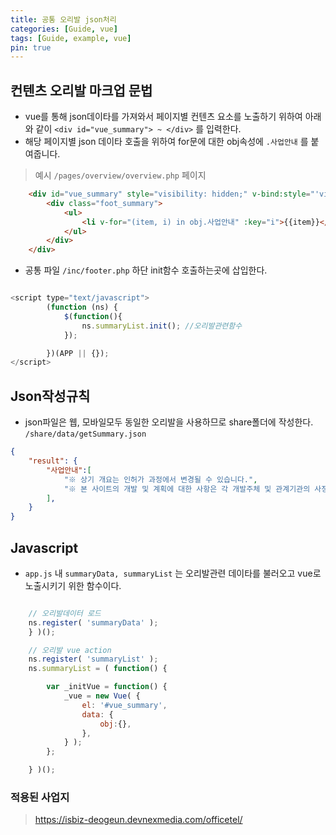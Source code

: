 ```yaml
---
title: 공통 오리발 json처리
categories: [Guide, vue]
tags: [Guide, example, vue]
pin: true
---
```


## 컨텐츠 오리발 마크업 문법

- vue를 통해 json데이타를 가져와서 페이지별 컨텐츠 요소를 노출하기 위하여 아래와 같이 `<div id="vue_summary"> ~ </div>` 를 입력한다.
- 해당 페이지별 json 데이타 호출을 위하여 for문에 대한 obj속성에  `.사업안내`  를 붙여줍니다.

> 예시 `/pages/overview/overview.php` 페이지
```html
    <div id="vue_summary" style="visibility: hidden;" v-bind:style="'visibility: visible;'">
		<div class="foot_summary">
			<ul>
				<li v-for="(item, i) in obj.사업안내" :key="i">{{item}}</li>
			</ul>
		</div>
	</div>
```

- 공통 파일 `/inc/footer.php` 하단 init함수 호출하는곳에 삽입한다.

```javascript

<script type="text/javascript">	
		(function (ns) {
			$(function(){
                ns.summaryList.init(); //오리발관련함수
			});

		})(APP || {});		
</script>

```

## Json작성규칙

- json파일은 웹, 모바일모두 동일한 오리발을 사용하므로 share폴더에 작성한다. `/share/data/getSummary.json` 

```json
{    
    "result": {
        "사업안내":[
            "※ 상기 개요는 인허가 과정에서 변경될 수 있습니다.",
            "※ 본 사이트의 개발 및 계획에 대한 사항은 각 개발주체 및 관계기관의 사정에 따라 변경될 수 있습니다."
        ],
    }
}
```

## Javascript

- `app.js` 내 `summaryData, summaryList` 는 오리발관련 데이타를 불러오고 vue로 노출시키기 위한 함수이다.
 
```javascript

    // 오리발데이터 로드
    ns.register( 'summaryData' );
    } )();

    // 오리발 vue action
    ns.register( 'summaryList' );
    ns.summaryList = ( function() {

        var _initVue = function() {            
            _vue = new Vue( {
                el: '#vue_summary',
                data: {  
                    obj:{}, 
                },         
            } );
        };

    } )();    

```

### 적용된 사업지
> https://isbiz-deogeun.devnexmedia.com/officetel/






